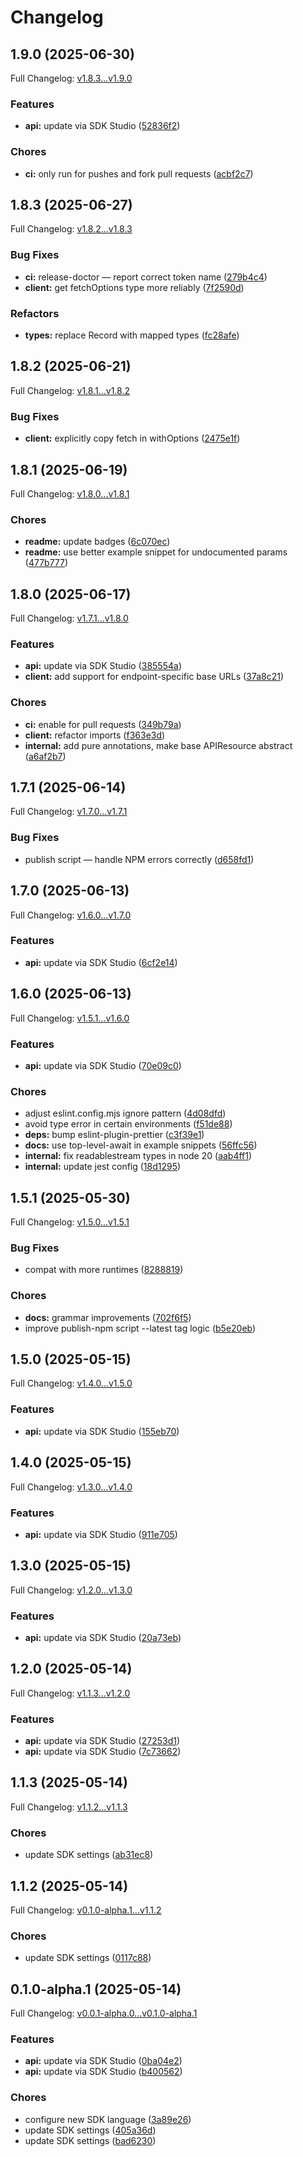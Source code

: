 # Changelog

## 1.9.0 (2025-06-30)

Full Changelog: [v1.8.3...v1.9.0](https://github.com/Papr-ai/papr-TypescriptSDK/compare/v1.8.3...v1.9.0)

### Features

* **api:** update via SDK Studio ([52836f2](https://github.com/Papr-ai/papr-TypescriptSDK/commit/52836f28e321ac6db62e91c4e865563a318defea))


### Chores

* **ci:** only run for pushes and fork pull requests ([acbf2c7](https://github.com/Papr-ai/papr-TypescriptSDK/commit/acbf2c73ade9b62d7959f652edfcf1136ada4060))

## 1.8.3 (2025-06-27)

Full Changelog: [v1.8.2...v1.8.3](https://github.com/Papr-ai/papr-TypescriptSDK/compare/v1.8.2...v1.8.3)

### Bug Fixes

* **ci:** release-doctor — report correct token name ([279b4c4](https://github.com/Papr-ai/papr-TypescriptSDK/commit/279b4c49ac3c00b706f4bf4a72df2c70bbcfd307))
* **client:** get fetchOptions type more reliably ([7f2590d](https://github.com/Papr-ai/papr-TypescriptSDK/commit/7f2590d2444536be6b34a88516223f9120ce5c92))


### Refactors

* **types:** replace Record with mapped types ([fc28afe](https://github.com/Papr-ai/papr-TypescriptSDK/commit/fc28afea4e4dba19dfcadb151bc9364ca16e207c))

## 1.8.2 (2025-06-21)

Full Changelog: [v1.8.1...v1.8.2](https://github.com/Papr-ai/papr-TypescriptSDK/compare/v1.8.1...v1.8.2)

### Bug Fixes

* **client:** explicitly copy fetch in withOptions ([2475e1f](https://github.com/Papr-ai/papr-TypescriptSDK/commit/2475e1f4cf329b12b2fdfcaea1377f8ff287e00a))

## 1.8.1 (2025-06-19)

Full Changelog: [v1.8.0...v1.8.1](https://github.com/Papr-ai/papr-TypescriptSDK/compare/v1.8.0...v1.8.1)

### Chores

* **readme:** update badges ([6c070ec](https://github.com/Papr-ai/papr-TypescriptSDK/commit/6c070ec5cdc4727a13a6565c64c51143b9acf5f4))
* **readme:** use better example snippet for undocumented params ([477b777](https://github.com/Papr-ai/papr-TypescriptSDK/commit/477b777b5be8f6f846e9d138e5e3decb9d1ae2f5))

## 1.8.0 (2025-06-17)

Full Changelog: [v1.7.1...v1.8.0](https://github.com/Papr-ai/papr-TypescriptSDK/compare/v1.7.1...v1.8.0)

### Features

* **api:** update via SDK Studio ([385554a](https://github.com/Papr-ai/papr-TypescriptSDK/commit/385554aea149e380bbf37ca90a09193af4c9eb1a))
* **client:** add support for endpoint-specific base URLs ([37a8c21](https://github.com/Papr-ai/papr-TypescriptSDK/commit/37a8c21194773b2893d39c263ea16518fdf2c3c5))


### Chores

* **ci:** enable for pull requests ([349b79a](https://github.com/Papr-ai/papr-TypescriptSDK/commit/349b79a6199b09b2112dced09c392c55ec56b1c8))
* **client:** refactor imports ([f363e3d](https://github.com/Papr-ai/papr-TypescriptSDK/commit/f363e3dab197801ade1d5305da455be4037c2187))
* **internal:** add pure annotations, make base APIResource abstract ([a6af2b7](https://github.com/Papr-ai/papr-TypescriptSDK/commit/a6af2b7bc6ce1412b084289c60bc298bec54856e))

## 1.7.1 (2025-06-14)

Full Changelog: [v1.7.0...v1.7.1](https://github.com/Papr-ai/papr-TypescriptSDK/compare/v1.7.0...v1.7.1)

### Bug Fixes

* publish script — handle NPM errors correctly ([d658fd1](https://github.com/Papr-ai/papr-TypescriptSDK/commit/d658fd10a53cef94d068363681ccbb8b42db8804))

## 1.7.0 (2025-06-13)

Full Changelog: [v1.6.0...v1.7.0](https://github.com/Papr-ai/papr-TypescriptSDK/compare/v1.6.0...v1.7.0)

### Features

* **api:** update via SDK Studio ([6cf2e14](https://github.com/Papr-ai/papr-TypescriptSDK/commit/6cf2e14267304c917d15fbc07850fac8d1f46f09))

## 1.6.0 (2025-06-13)

Full Changelog: [v1.5.1...v1.6.0](https://github.com/Papr-ai/papr-TypescriptSDK/compare/v1.5.1...v1.6.0)

### Features

* **api:** update via SDK Studio ([70e09c0](https://github.com/Papr-ai/papr-TypescriptSDK/commit/70e09c09657aa91656f25aad7527325362322cba))


### Chores

* adjust eslint.config.mjs ignore pattern ([4d08dfd](https://github.com/Papr-ai/papr-TypescriptSDK/commit/4d08dfd83ed71c0b1ec0a6ff4ec5e51b4e6e6aef))
* avoid type error in certain environments ([f51de88](https://github.com/Papr-ai/papr-TypescriptSDK/commit/f51de88648d0aa5c953b73303bc491e664e43a42))
* **deps:** bump eslint-plugin-prettier ([c3f39e1](https://github.com/Papr-ai/papr-TypescriptSDK/commit/c3f39e1a9cef3c355fd2ca82e15248647d6e898b))
* **docs:** use top-level-await in example snippets ([56ffc56](https://github.com/Papr-ai/papr-TypescriptSDK/commit/56ffc5672121296707e5a459063839430df4763e))
* **internal:** fix readablestream types in node 20 ([aab4ff1](https://github.com/Papr-ai/papr-TypescriptSDK/commit/aab4ff12450f492e760f9780d3aa213f5957e914))
* **internal:** update jest config ([18d1295](https://github.com/Papr-ai/papr-TypescriptSDK/commit/18d129540f57cdda77af4ce5c86ac9e7b817b9a5))

## 1.5.1 (2025-05-30)

Full Changelog: [v1.5.0...v1.5.1](https://github.com/Papr-ai/papr-TypescriptSDK/compare/v1.5.0...v1.5.1)

### Bug Fixes

* compat with more runtimes ([8288819](https://github.com/Papr-ai/papr-TypescriptSDK/commit/8288819d5781da12432567775c553c7269ab8271))


### Chores

* **docs:** grammar improvements ([702f6f5](https://github.com/Papr-ai/papr-TypescriptSDK/commit/702f6f576e7582984660e04455ddff6a6da5b668))
* improve publish-npm script --latest tag logic ([b5e20eb](https://github.com/Papr-ai/papr-TypescriptSDK/commit/b5e20eb11ddd24629a2c914a7579222fe910ea94))

## 1.5.0 (2025-05-15)

Full Changelog: [v1.4.0...v1.5.0](https://github.com/Papr-ai/papr-TypescriptSDK/compare/v1.4.0...v1.5.0)

### Features

* **api:** update via SDK Studio ([155eb70](https://github.com/Papr-ai/papr-TypescriptSDK/commit/155eb70e6753c7640e1cd99661648b35d49d31d6))

## 1.4.0 (2025-05-15)

Full Changelog: [v1.3.0...v1.4.0](https://github.com/Papr-ai/papr-TypescriptSDK/compare/v1.3.0...v1.4.0)

### Features

* **api:** update via SDK Studio ([911e705](https://github.com/Papr-ai/papr-TypescriptSDK/commit/911e70543b7c32922eab3d6019557cbf72d3180c))

## 1.3.0 (2025-05-15)

Full Changelog: [v1.2.0...v1.3.0](https://github.com/Papr-ai/papr-TypescriptSDK/compare/v1.2.0...v1.3.0)

### Features

* **api:** update via SDK Studio ([20a73eb](https://github.com/Papr-ai/papr-TypescriptSDK/commit/20a73ebb75151fc2131cb05064b7d49034edcda3))

## 1.2.0 (2025-05-14)

Full Changelog: [v1.1.3...v1.2.0](https://github.com/Papr-ai/papr-TypescriptSDK/compare/v1.1.3...v1.2.0)

### Features

* **api:** update via SDK Studio ([27253d1](https://github.com/Papr-ai/papr-TypescriptSDK/commit/27253d142a1d1695afe145d847c6fd1ab4d5a4b6))
* **api:** update via SDK Studio ([7c73662](https://github.com/Papr-ai/papr-TypescriptSDK/commit/7c73662c5d94fe8e5037f2413b8bb48683742789))

## 1.1.3 (2025-05-14)

Full Changelog: [v1.1.2...v1.1.3](https://github.com/Papr-ai/papr-TypescriptSDK/compare/v1.1.2...v1.1.3)

### Chores

* update SDK settings ([ab31ec8](https://github.com/Papr-ai/papr-TypescriptSDK/commit/ab31ec84c65ba11e5d5574b80019fd8193a40350))

## 1.1.2 (2025-05-14)

Full Changelog: [v0.1.0-alpha.1...v1.1.2](https://github.com/Papr-ai/papr-TypescriptSDK/compare/v0.1.0-alpha.1...v1.1.2)

### Chores

* update SDK settings ([0117c88](https://github.com/Papr-ai/papr-TypescriptSDK/commit/0117c88bd6016b4f6e81543a085ad8b3b87518b0))

## 0.1.0-alpha.1 (2025-05-14)

Full Changelog: [v0.0.1-alpha.0...v0.1.0-alpha.1](https://github.com/Papr-ai/papr-TypescriptSDK/compare/v0.0.1-alpha.0...v0.1.0-alpha.1)

### Features

* **api:** update via SDK Studio ([0ba04e2](https://github.com/Papr-ai/papr-TypescriptSDK/commit/0ba04e27879ef602b431fda5fa1c9d4916420ae7))
* **api:** update via SDK Studio ([b400562](https://github.com/Papr-ai/papr-TypescriptSDK/commit/b400562942235901e13f00ff3901b7bbb8846946))


### Chores

* configure new SDK language ([3a89e26](https://github.com/Papr-ai/papr-TypescriptSDK/commit/3a89e265d8a98c691f2349e0385554761ec5c193))
* update SDK settings ([405a36d](https://github.com/Papr-ai/papr-TypescriptSDK/commit/405a36da969e180512463e2870567885d8cd03f6))
* update SDK settings ([bad6230](https://github.com/Papr-ai/papr-TypescriptSDK/commit/bad6230e85d61c2f2b51ca7af133b91bba0291f5))
